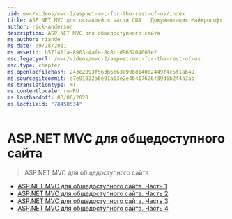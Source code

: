 ```yaml
---
uid: mvc/videos/mvc-2/aspnet-mvc-for-the-rest-of-us/index
title: ASP.NET MVC для оставшейся части США | Документация Майкрософт
author: rick-anderson
description: ASP.NET MVC для общедоступного сайта
ms.author: riande
ms.date: 09/28/2011
ms.assetid: b57141fa-8903-4afe-8c8c-d965204001e2
msc.legacyurl: /mvc/videos/mvc-2/aspnet-mvc-for-the-rest-of-us
msc.type: chapter
ms.openlocfilehash: 243e2093f563b6663e99bd140e2449f4c5f1ab49
ms.sourcegitcommit: e7e91932a6e91a63e2e46417626f39d6b244a3ab
ms.translationtype: MT
ms.contentlocale: ru-RU
ms.lasthandoff: 03/06/2020
ms.locfileid: "78450534"
---
```

# <a name="aspnet-mvc-for-the-rest-of-us"></a>ASP.NET MVC для общедоступного сайта

> ASP.NET MVC для общедоступного сайта

- [ASP.NET MVC для общедоступного сайта. Часть 1](aspnet-mvc-for-the-rest-of-us-part-1.md)
- [ASP.NET MVC для общедоступного сайта. Часть 2](aspnet-mvc-for-the-rest-of-us-part-2.md)
- [ASP.NET MVC для общедоступного сайта. Часть 3](aspnet-mvc-for-the-rest-of-us-part-3.md)
- [ASP.NET MVC для общедоступного сайта. Часть 4](aspnet-mvc-for-the-rest-of-us-part-4.md)
